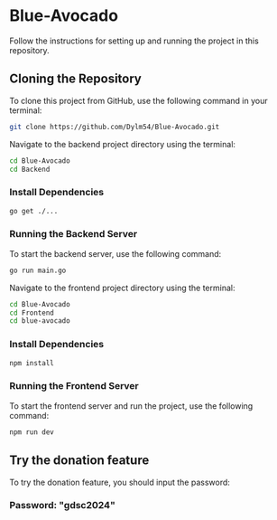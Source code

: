 # Blue-Avocado

Follow the instructions for setting up and running the project in this repository.

## Cloning the Repository

To clone this project from GitHub, use the following command in your terminal:

```bash
git clone https://github.com/Dylm54/Blue-Avocado.git
```

Navigate to the backend project directory using the terminal:

```bash
cd Blue-Avocado
cd Backend
```
### Install Dependencies
```bash
go get ./...
```

### Running the Backend Server
To start the backend server, use the following command:

```bash
go run main.go
```

Navigate to the frontend project directory using the terminal:

```bash
cd Blue-Avocado
cd Frontend
cd blue-avocado
```
### Install Dependencies
```bash
npm install
```

### Running the Frontend Server
To start the frontend server and run the project, use the following command:

```bash
npm run dev
```

## Try the donation feature
To try the donation feature, you should input the password:

### Password: "gdsc2024"


